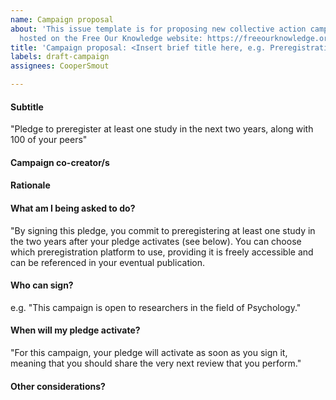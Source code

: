 ```yaml
---
name: Campaign proposal
about: 'This issue template is for proposing new collective action campaigns to be
  hosted on the Free Our Knowledge website: https://freeourknowledge.org/'
title: 'Campaign proposal: <Insert brief title here, e.g. Preregistration Pledge>'
labels: draft-campaign
assignees: CooperSmout

---
```


<!--- Thanks for proposing a new campaign on Project FOK! Please fill in the following sections as best you can, replacing the text between inverted commas with your own text. Note that any text (including this paragraph) that is placed between arrows will not show up in the final post. Think of this as the first draft of your campaign page, which will eventually go on the website (https://freeourknowledge.org/). If you're unsure about any of the sections, take a look at the live FOK campaigns for inspiration (e.g., https://freeourknowledge.org/2020-12-03-preregistration-pledge/) but also feel free to leave some parts incomplete, because you can add details later once you've had some feedback from the community. When you're finished, click 'Submit new issue'... and then invite people who might be interested to add their comments :) --->

#### Subtitle
<!--- Describe in once sentence what action researchers are being asked to do (focus on the desired behaviour here, rather than what you're asking them to NOT do). If pledges will only activate once some critical mass of signatures is reached (see below), you should also indicate this here, e.g., --->
"Pledge to preregister at least one study in the next two years, along with 100 of your peers"

#### Campaign co-creator/s
<!--- Tag anyone who is proposing this campaign with you (using their GitHub @username) --->

#### Rationale
<!--- Describe the problem, proposed solution, and how this campaign can help. Try to keep it as short and clear as possible, so we don't lose readers to long/confusing text. For example, see the introductory paragraph here: https://freeourknowledge.org/2021-07-01-registered-reports-now_ecol-evol-biol/ --->

#### What am I being asked to do?
<!--- Describe in more detail the action that you're asking people to take, along with any extra information that will be necessary for them to understand. Ideally this action should be public in some way, so we can monitor compliance after pledges activate, e.g., --->
"By signing this pledge, you commit to preregistering at least one study in the two years after your pledge activates (see below). You can choose which preregistration platform to use, providing it is freely accessible and can be referenced in your eventual publication.

#### Who can sign?
<!--- Describe any limitations on who can sign the pledge. Most of our campaigns are open to researchers in all fields, but you may want to target a particular subpopoulation (e.g. only researchers in a single field), e.g., --->
e.g. "This campaign is open to researchers in the field of Psychology."

#### When will my pledge activate?
<!--- How you answer this section will indicate what type of campaign you're planning to develop, and when the pledges will activate. There are two types of campaigns/pledges:
(1) 'Conditional pledges' require people to take action when some pre-determined threshold of signatures is met ("When X researchers have signed this pledge, we will all take Y action together"). These campaigns aim to solve large-scale/complicated collective action problems by organising a critical mass of support prior to action being taken. For an example of this type of campaign (and how to fill in this section), see https://freeourknowledge.org/2020-12-03-preregistration-pledge/
(2) 'Immediate pledges' require people to take action as soon as they sign the pledge. These campaigns are more suited to small-scale problems or those that pose less risk to individuals who sign the pledge. e.g., --->
"For this campaign, your pledge will activate as soon as you sign it, meaning that you should share the very next review that you perform."

#### Other considerations?
<!--- Use this section to raise any other questions or concerns that you're not sure about and would like feedback on. Note that this post can be edited later, so we can remove this section once the details have been worked out. --->
